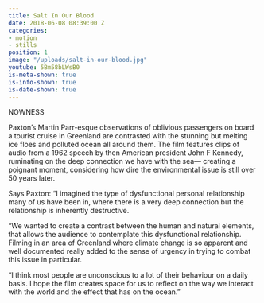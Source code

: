 ```yaml
---
title: Salt In Our Blood
date: 2018-06-08 08:39:00 Z
categories:
- motion
- stills
position: 1
image: "/uploads/salt-in-our-blood.jpg"
youtube: 5Bm58bLWsB0
is-meta-shown: true
is-info-shown: true
is-date-shown: true
---
```


NOWNESS

Paxton’s Martin Parr-esque observations of oblivious passengers on board a tourist cruise in Greenland are contrasted with the stunning but melting ice floes and polluted ocean all around them. The film features clips of audio from a 1962 speech by then American president John F Kennedy, ruminating on the deep connection we have with the sea— creating a poignant moment, considering how dire the environmental issue is still over 50 years later. 

Says Paxton: “I imagined the type of dysfunctional personal relationship many of us have been in, where there is a very deep connection but the relationship is inherently destructive. 

“We wanted to create a contrast between the human and natural elements, that allows the audience to contemplate this dysfunctional relationship. Filming in an area of Greenland where climate change is so apparent and well documented really added to the sense of urgency in trying to combat this issue in particular.

“I think most people are unconscious to a lot of their behaviour on a daily basis. I hope the film creates space for us to reflect on the way we interact with the world and the effect that has on the ocean.”


